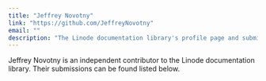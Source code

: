 ```yaml
---
title: "Jeffrey Novotny"
link: "https://github.com/JeffreyNovotny"
email: ""
description: "The Linode documentation library's profile page and submission listing for Jeffrey Novotny"
---
```


Jeffrey Novotny is an independent contributor to the Linode documentation library. Their submissions can be found listed below.